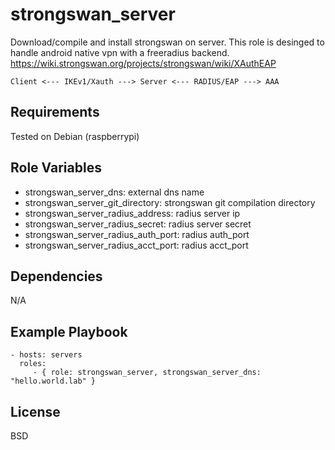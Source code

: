 strongswan_server
=================

Download/compile and install strongswan on server.
This role is desinged to handle android native vpn with a freeradius backend.
https://wiki.strongswan.org/projects/strongswan/wiki/XAuthEAP
```
Client <--- IKEv1/Xauth ---> Server <--- RADIUS/EAP ---> AAA
```


Requirements
------------

Tested on Debian (raspberrypi)

Role Variables
--------------

* strongswan_server_dns: external dns name
* strongswan_server_git_directory: strongswan git compilation directory
* strongswan_server_radius_address: radius server ip
* strongswan_server_radius_secret: radius server secret
* strongswan_server_radius_auth_port: radius auth_port
* strongswan_server_radius_acct_port: radius acct_port 

Dependencies
------------

N/A

Example Playbook
----------------


    - hosts: servers
      roles:
         - { role: strongswan_server, strongswan_server_dns: "hello.world.lab" }

License
-------

BSD


